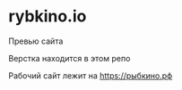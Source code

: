 # rybkino.io
Превью сайта


Верстка находится в этом репо

Рабочий сайт лежит на https://рыбкино.рф
